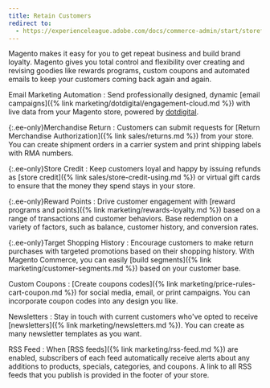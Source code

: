 ```yaml
---
title: Retain Customers
redirect to:
  - https://experienceleague.adobe.com/docs/commerce-admin/start/storefront/enhanced-experiences.html#retain-customers
---
```


Magento makes it easy for you to get repeat business and build brand loyalty. Magento gives you total control and flexibility over creating and revising goodies like rewards programs, custom coupons and automated emails to keep your customers coming back again and again.

Email Marketing Automation
:  Send professionally designed, dynamic [email campaigns]({% link marketing/dotdigital/engagement-cloud.md %}) with live data from your Magento store, powered by [dotdigital][1].

{:.ee-only}Merchandise Return
:  Customers can submit requests for [Return Merchandise Authorization]({% link sales/returns.md %}) from your store. You can create shipment orders in a carrier system and print shipping labels with RMA numbers.

{:.ee-only}Store Credit
:  Keep customers loyal and happy by issuing refunds as [store credit]({% link sales/store-credit-using.md %}) or virtual gift cards to ensure that the money they spend stays in your store.

{:.ee-only}Reward Points
:  Drive customer engagement with [reward programs and points]({% link marketing/rewards-loyalty.md %}) based on a range of transactions and customer behaviors. Base redemption on a variety of factors, such as balance, customer history, and conversion rates.

{:.ee-only}Target Shopping History
:  Encourage customers to make return purchases with targeted promotions based on their shopping history. With Magento Commerce, you can easily [build segments]({% link marketing/customer-segments.md %}) based on your customer base.

Custom Coupons
:  [Create coupons codes]({% link marketing/price-rules-cart-coupon.md %}) for social media, email, or print campaigns. You can incorporate coupon codes into any design you like.

Newsletters
:  Stay in touch with current customers who've opted to receive [newsletters]({% link marketing/newsletters.md %}). You can create as many newsletter templates as you want.

RSS Feed
:  When [RSS feeds]({% link marketing/rss-feed.md %}) are enabled, subscribers of each feed automatically receive alerts about any additions to products, specials, categories, and coupons. A link to all RSS feeds that you publish is provided in the footer of your store.

[1]: https://dotdigital.com/
